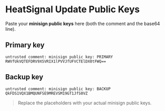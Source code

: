 # HeatSignal Update Public Keys

Paste your **minisign public keys** here (both the comment and the base64 line).

## Primary key
```
untrusted comment: minisign public key: PRIMARY
RWVfUkVQTEFDRV9XSVRIX1lPVVJfUFVCTElDX0tFWQ==
```

## Backup key
```
untrusted comment: minisign public key: BACKUP
QkFDS1VQX1BMQUNFSE9MREVSM19GT1JfS0VZ
```

> Replace the placeholders with your actual minisign public keys.
